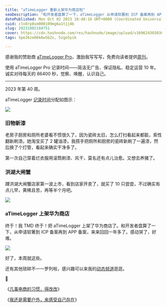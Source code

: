 ```yaml
---
title: "aTimeLogger 重新上架华为商店啦"
seoDescription: "和开发者盘算了一下，aTimeLogger 从申请软著到 ICP 备案再到 APP 备案，来来回回一年多了。感动哭了，好难。"
datePublished: Mon Oct 02 2023 10:48:16 GMT+0000 (Coordinated Universal Time)
cuid: cln8rp8sm000109mg6a1t1j4b
slug: 20231002184751
cover: https://cdn.hashnode.com/res/hashnode/image/upload/v1696243650360/da42d67c-6869-46e6-b8bb-346b5f59f714.jpeg
tags: 5pe26ze06k6w5b2v, 5zgo5yik

---
```


感谢我的赞助商 [aTimeLogger Pro](https://atimelogger.pro/)，激励我写写写，免费向读者提供[周刊](https://mp.weixin.qq.com/mp/appmsgalbum?__biz=MzI3MzU5MDA1OQ==&action=getalbum&album_id=2675015646262542337#wechat_redirect)。

使用 aTimeLogger Pro 记录时间——简洁无广告、保证隐私、稳定运营 10 年。诚实对待每天的 86400 秒，觉察、唤醒，认识自己。

---

2023 年第 40 周。

aTimeLogger [记录时间](https://mp.weixin.qq.com/s/iufaGiryP9kOomakbNpdOg)分配如图示：

![](url)

### 旧物新漆

老房子厨房和厕所老婆看不惯很久了，因为瓷砖太旧，怎么打扫看起来都脏，索性翻新刷漆。她淘宝买了 2 罐油漆，我搭手把厕所和厨房的瓷砖新刷了一遍漆，然后换了个灯管，看起来确实干净多了。

第一次自己穿着烂衣服用滚筒刷漆、风干，莫名还有点儿治愈。又想去养猪了。

### 洪湖大闸蟹

蹲洪湖大闸蟹店家第一波上市，看到店家开卖了，就买了 10 只尝尝，不过确实有点儿早，黄稀且苦，再等半个月吧。

![](url)

### aTimeLogger 上架华为商店

终于！我 TMD 终于！把 aTimeLogger 上架了华为商店了。和开发者盘算了一下，从申请软著到 ICP 备案再到 APP 备案，来来回回一年多了。感动哭了，好难。

![](url)

好了，本周就这些。

还有其他琐碎不一一罗列啦，感兴趣可以来我的[动态频道](https://mp.weixin.qq.com/s/A_yK10ktL8Nl7RzsnGwzEg)逛逛。

🔗

《[凡事电商的习惯，得改改](https://mp.weixin.qq.com/s?__biz=MzI3MzU5MDA1OQ==&mid=2247488120&idx=1&sn=09c61f6eb3a582f4439567e62010406d&chksm=eb21a03cdc56292a7da0c0f6ff1e6d612c19a9002c14ad35161279820677a9b8b2b630b23e00#rd)》

《[我还是需要户外，来感受自己存在](https://mp.weixin.qq.com/s?__biz=MzI3MzU5MDA1OQ==&mid=2247488101&idx=1&sn=6b8818c94d2713f026aa2ded1990360c&chksm=eb21a021dc5629378ad501fefe1df6387f341227bb668b98f59bc9973e392c7ecd340f098be7#rd)》